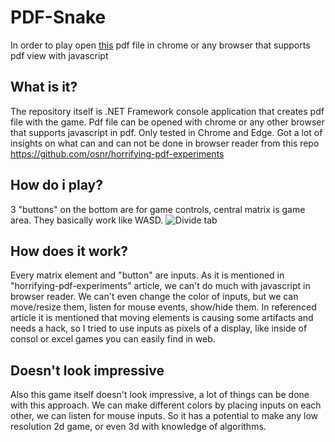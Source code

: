 # PDF-Snake
In order to play open [this](https://github.com/AntonKorn/PDF-Snake/releases/download/0.1/Output.pdf) pdf file in chrome or any browser that supports pdf view with javascript

## What is it?
The repository itself is .NET Framework console application that creates pdf file with the game. Pdf file can be opened with chrome or any other browser that supports javascript in pdf. Only tested in Chrome and Edge. Got a lot of insights on what can and can not be done in browser reader from this repo https://github.com/osnr/horrifying-pdf-experiments

## How do i play?
3 "buttons" on the bottom are for game controls, central matrix is game area. They basically work like WASD.
![Divide tab](https://sun9-76.userapi.com/impg/zYRrxdVVLD8TPqafrMvNBv_0qx_qZHiO_ewYWQ/5WlMV0CHyjk.jpg?size=663x701&quality=96&sign=e1faec29f8527c35484dfd2aea476aa2&type=album)

## How does it work?
Every matrix element and "button" are inputs. As it is mentioned in "horrifying-pdf-experiments" article, we can't do much with javascript in browser reader. We can't even change the color of inputs, but we can move/resize them, listen for mouse events, show/hide them. In referenced article it is mentioned that moving elements is causing some artifacts and needs a hack, so I tried to use inputs as pixels of a display, like inside of consol or excel games you can easily find in web.

## Doesn't look impressive
Also this game itself doesn't look impressive, a lot of things can be done with this approach. We can make different colors by placing inputs on each other, we can listen for mouse inputs. So it has a potential to make any low resolution 2d game, or even 3d with knowledge of algorithms.
